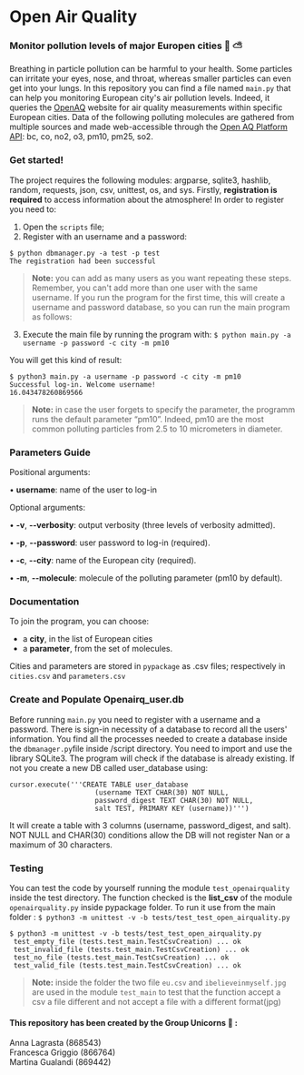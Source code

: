 # Open Air Quality
### Monitor pollution levels of major Europen cities :deciduous_tree: :partly_sunny:

Breathing in particle pollution can be harmful to your health. Some particles can irritate your eyes, nose, and throat, whereas smaller particles can even get into your lungs. In this repository you can find a file named ```main.py``` that can help you monitoring European city's air pollution levels. Indeed, it queries the [OpenAQ](https://openaq.org) website for air quality measurements within specific European cities. Data of the following polluting molecules are gathered from multiple sources and made web-accessible through the [Open AQ Platform API](https://docs.openaq.org/): bc, co, no2, o3, pm10, pm25, so2.


### Get started!
The project requires the following modules: argparse, sqlite3, hashlib, random, requests, json, csv, unittest, os, and sys.
Firstly, **registration is required** to access information about the atmosphere!
In order to register you need to: 
1. Open the ```scripts``` file;
2. Register with an username and a password:
```
$ python dbmanager.py -a test -p test  
The registration had been successful
```
> **Note:** you can add as many users as you want repeating these steps. Remember, you can't add more than one user with the same username.
If you run the program for the first time, this will create a username and password database, so you can run the main program as follows:
3. Execute the main file by running the program with: 
```$ python main.py -a username -p password -c city -m pm10```

You will get this kind of result:	
```
$ python3 main.py -a username -p password -c city -m pm10
Successful log-in. Welcome username!
16.043478260869566
```
> **Note:** in case the user forgets to specify the parameter, the programm runs the default parameter “pm10”. Indeed, pm10 are the most common polluting particles from 2.5 to 10 micrometers in diameter.

### Parameters Guide
Positional arguments:

•	**username**: name of the user to log-in

Optional arguments:

•	**-v**, **--verbosity**: output verbosity (three levels of verbosity admitted).

•	**-p**, **--password**: user password to log-in (required).

•	**-c**, **--city**: name of the European city (required).

•	**-m**, **--molecule**: molecule of the polluting parameter (pm10 by default). 

### Documentation

To join the program, you can choose:
- a **city**, in the list of European cities
- a **parameter**, from the set of molecules. 

Cities and parameters are stored in ```pypackage``` as .csv files; respectively in ```cities.csv``` and ```parameters.csv```

### Create and Populate Openairq_user.db
Before running ```main.py``` you need to register with a username and a password. There is sign-in necessity of a database to record all the users' information. You find all the processes needed to create a database inside the ```dbmanager.py```file inside /script directory.
You need to import and use the library SQLite3. The program will check if the database is already existing. If not you create a new DB called user_database using: 
```
cursor.execute('''CREATE TABLE user_database
                     (username TEXT CHAR(30) NOT NULL, 
                     password_digest TEXT CHAR(30) NOT NULL,
                     salt TEST, PRIMARY KEY (username))''')
```
 
It will create a table with 3 columns (username, password_digest, and salt). NOT NULL and CHAR(30) conditions allow the DB will not register Nan or a maximum of 30 characters.

### Testing 

You can test the code by yourself running the module ```test_openairquality``` inside the test directory. The function checked is the **list_csv** of the module ```openairquality.py``` inside pypackage folder.
To run it use from the main folder :
```$ python3 -m unittest -v -b tests/test_test_open_airquality.py```
```
$ python3 -m unittest -v -b tests/test_test_open_airquality.py
 test_empty_file (tests.test_main.TestCsvCreation) ... ok
 test_invalid_file (tests.test_main.TestCsvCreation) ... ok
 test_no_file (tests.test_main.TestCsvCreation) ... ok
 test_valid_file (tests.test_main.TestCsvCreation) ... ok
```
> **Note:** inside the folder the two file ```eu.csv``` and ```ibelieveinmyself.jpg``` are used in the module ```test_main``` to test that the function accept a csv a file different and not accept a file with a different format(jpg)


#### This repository has been created by the Group Unicorns :unicorn: :
Anna Lagrasta (868543) <br/>
Francesca Griggio (866764) <br/>
Martina Gualandi (869442)

